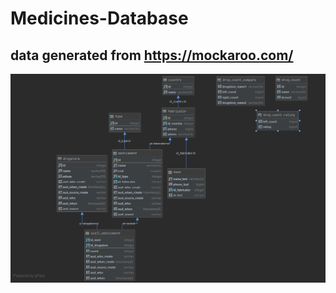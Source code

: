 # Medicines-Database

## data generated from https://mockaroo.com/

![Image alt](https://github.com/romanzoniit/Medicines-Database/blob/main/Diagram.PNG)
